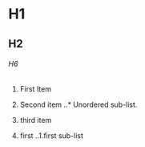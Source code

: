 # H1
## H2
###### H6

1. First Item
2. Second item
..* Unordered sub-list.
3. third item

1. first
..1.first sub-list





